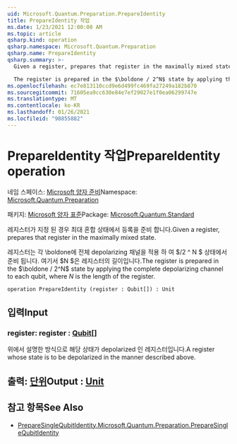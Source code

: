 ```yaml
---
uid: Microsoft.Quantum.Preparation.PrepareIdentity
title: PrepareIdentity 작업
ms.date: 1/23/2021 12:00:00 AM
ms.topic: article
qsharp.kind: operation
qsharp.namespace: Microsoft.Quantum.Preparation
qsharp.name: PrepareIdentity
qsharp.summary: >-
  Given a register, prepares that register in the maximally mixed state.

  The register is prepared in the $\boldone / 2^N$ state by applying the complete depolarizing channel to each qubit, where $N$ is the length of the register.
ms.openlocfilehash: ec7e813110ccd9e6d499fc469fa27249a182b870
ms.sourcegitcommit: 71605ea9cc630e84e7ef29027e1f0ea06299747e
ms.translationtype: MT
ms.contentlocale: ko-KR
ms.lasthandoff: 01/26/2021
ms.locfileid: "98855882"
---
```

# <a name="prepareidentity-operation"></a><span data-ttu-id="0f67b-102">PrepareIdentity 작업</span><span class="sxs-lookup"><span data-stu-id="0f67b-102">PrepareIdentity operation</span></span>

<span data-ttu-id="0f67b-103">네임 스페이스: [Microsoft 양자 준비](xref:Microsoft.Quantum.Preparation)</span><span class="sxs-lookup"><span data-stu-id="0f67b-103">Namespace: [Microsoft.Quantum.Preparation](xref:Microsoft.Quantum.Preparation)</span></span>

<span data-ttu-id="0f67b-104">패키지: [Microsoft 양자 표준](https://nuget.org/packages/Microsoft.Quantum.Standard)</span><span class="sxs-lookup"><span data-stu-id="0f67b-104">Package: [Microsoft.Quantum.Standard](https://nuget.org/packages/Microsoft.Quantum.Standard)</span></span>


<span data-ttu-id="0f67b-105">레지스터가 지정 된 경우 최대 혼합 상태에서 등록을 준비 합니다.</span><span class="sxs-lookup"><span data-stu-id="0f67b-105">Given a register, prepares that register in the maximally mixed state.</span></span>

<span data-ttu-id="0f67b-106">레지스터는 각 \boldone에 전체 depolarizing 채널을 적용 하 여 $/2 ^ N $ 상태에서 준비 됩니다. 여기서 $N $은 레지스터의 길이입니다.</span><span class="sxs-lookup"><span data-stu-id="0f67b-106">The register is prepared in the $\boldone / 2^N$ state by applying the complete depolarizing channel to each qubit, where $N$ is the length of the register.</span></span>

```qsharp
operation PrepareIdentity (register : Qubit[]) : Unit
```


## <a name="input"></a><span data-ttu-id="0f67b-107">입력</span><span class="sxs-lookup"><span data-stu-id="0f67b-107">Input</span></span>

### <a name="register--qubit"></a><span data-ttu-id="0f67b-108">register: [](xref:microsoft.quantum.lang-ref.qubit)</span><span class="sxs-lookup"><span data-stu-id="0f67b-108">register : [Qubit](xref:microsoft.quantum.lang-ref.qubit)[]</span></span>

<span data-ttu-id="0f67b-109">위에서 설명한 방식으로 해당 상태가 depolarized 인 레지스터입니다.</span><span class="sxs-lookup"><span data-stu-id="0f67b-109">A register whose state is to be depolarized in the manner described above.</span></span>



## <a name="output--unit"></a><span data-ttu-id="0f67b-110">출력: [단위](xref:microsoft.quantum.lang-ref.unit)</span><span class="sxs-lookup"><span data-stu-id="0f67b-110">Output : [Unit](xref:microsoft.quantum.lang-ref.unit)</span></span>



## <a name="see-also"></a><span data-ttu-id="0f67b-111">참고 항목</span><span class="sxs-lookup"><span data-stu-id="0f67b-111">See Also</span></span>

- [<span data-ttu-id="0f67b-112">PrepareSingleQubitIdentity.</span><span class="sxs-lookup"><span data-stu-id="0f67b-112">Microsoft.Quantum.Preparation.PrepareSingleQubitIdentity</span></span>](xref:Microsoft.Quantum.Preparation.PrepareSingleQubitIdentity)